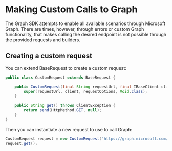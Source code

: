 # Making Custom Calls to Graph

The Graph SDK attempts to enable all available scenarios through Microsoft Graph. There are times, however, through errors or custom Graph functionality, that makes calling the desired endpoint is not possible through the provided requests and builders.

## Creating a custom request
You can extend BaseRequest to create a custom request:

```Java
public class CustomRequest extends BaseRequest {

    public CustomRequest(final String requestUrl, final IBaseClient client, final java.util.List<Option> requestOptions) {
        super(requestUrl, client, requestOptions, Void.class);
    }

    public String get() throws ClientException {
        return send(HttpMethod.GET, null);
    }
}
```
Then you can instantiate a new request to use to call Graph:

```Java
CustomRequest request = new CustomRequest("https://graph.microsoft.com/v1.0/custom", graphServiceClient, requestOptions);
request.get();
```
